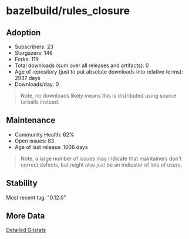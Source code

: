 # bazelbuild/rules_closure

## Adoption

- Subscribers: 23
- Stargazers: 146
- Forks: 119
- Total downloads (sum over all releases and artifacts): 0
- Age of repository (just to put absolute downloads into relative terms): 2937 days
- Downloads/day: 0

> Note, no downloads likely means this is distributed using source tarballs instead.

## Maintenance

- Community Health: 62%
- Open issues: 83
- Age of last release: 1006 days

> Note, a large number of issues may indicate that maintainers don't correct defects, but might also
> just be an indicator of lots of users.

## Stability

Most recent tag: "0.12.0"

## More Data

[Detailed Gitstats](/bazel-catalog/gitstats/bazelbuild/rules_closure)

